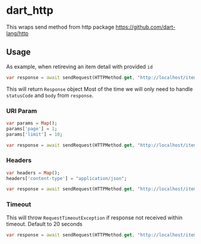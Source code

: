 # dart_http

This wraps send method from http package <https://github.com/dart-lang/http>

## Usage

As example, when retireving an item detail with provided `id`

```dart
var response = await sendRequest(HTTPMethod.get, "http://localhost/item/${id}");
```

This will return `Response` object
Most of the time we will only need to handle `statusCode` and `body` from `response`.

### URI Param

```dart
var params = Map();
params['page'] = 1;
params['limit'] = 10;

var response = await sendRequest(HTTPMethod.get, "http://localhost/items", params:params);
```

### Headers

```dart
var headers = Map();
headers['content-type'] = "application/json";

var response = await sendRequest(HTTPMethod.get, "http://localhost/items", headers:headers);
```

### Timeout

This will throw `RequestTimeoutException` if response not received within timeout. Default to 20 seconds

```dart
var response = await sendRequest(HTTPMethod.get, "http://localhost/items", timeout: Duration(seconds: 10));
```